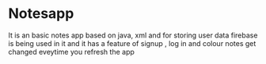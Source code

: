 # Notesapp
It is an basic notes app based on java, xml and for storing user data firebase is being used in it and it has a feature of signup , log in and colour notes get changed eveytime you refresh the app 
